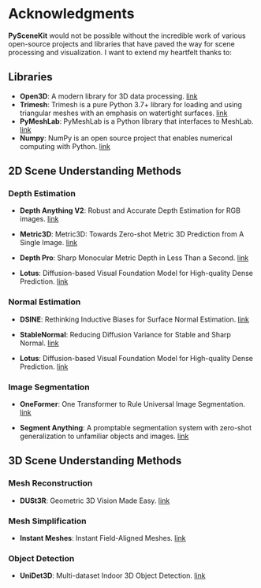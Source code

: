 # Acknowledgments

**PySceneKit** would not be possible without the incredible work of various open-source projects and libraries that have paved the way for scene processing and visualization. I want to extend my heartfelt thanks to:

## Libraries
- **Open3D**: A modern library for 3D data processing. [link](https://www.open3d.org/)
- **Trimesh**: Trimesh is a pure Python 3.7+ library for loading and using triangular meshes with an emphasis on watertight surfaces. [link](https://trimesh.org/)
- **PyMeshLab**: PyMeshLab is a Python library that interfaces to MeshLab. [link](https://pymeshlab.readthedocs.io/en/latest/)
- **Numpy**: NumPy is an open source project that enables numerical computing with Python. [link](https://numpy.org/)

## 2D Scene Understanding Methods

### Depth Estimation

- **Depth Anything V2**: Robust and Accurate Depth Estimation for RGB images. [link](https://github.com/DepthAnything/Depth-Anything-V2)

- **Metric3D**: Metric3D: Towards Zero-shot Metric 3D Prediction from A Single Image. [link](https://github.com/YvanYin/Metric3D)

- **Depth Pro**: Sharp Monocular Metric Depth in Less Than a Second. [link](https://github.com/apple/ml-depth-pro)

- **Lotus**: Diffusion-based Visual Foundation Model for High-quality Dense Prediction. [link](https://github.com/EnVision-Research/Lotus)

### Normal Estimation

- **DSINE**: Rethinking Inductive Biases for Surface Normal Estimation. [link](https://baegwangbin.github.io/DSINE/)

- **StableNormal**: Reducing Diffusion Variance for Stable and Sharp Normal. [link](https://github.com/Stable-X/StableNormal)

- **Lotus**: Diffusion-based Visual Foundation Model for High-quality Dense Prediction. [link](https://github.com/EnVision-Research/Lotus)

### Image Segmentation

- **OneFormer**: One Transformer to Rule Universal Image Segmentation. [link](https://github.com/SHI-Labs/OneFormer)

- **Segment Anything**: A promptable segmentation system with zero-shot generalization to unfamiliar objects and images. [link](https://github.com/facebookresearch/segment-anything)

## 3D Scene Understanding Methods

### Mesh Reconstruction

- **DUSt3R**: Geometric 3D Vision Made Easy. [link](https://dust3r.europe.naverlabs.com/)

### Mesh Simplification

- **Instant Meshes**: Instant Field-Aligned Meshes. [link](https://github.com/wjakob/instant-meshes)

### Object Detection

- **UniDet3D**: Multi-dataset Indoor 3D Object Detection. [link](https://github.com/3dlg-hcvc/unidet3d)

